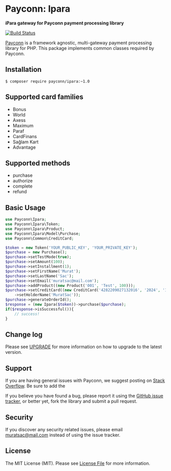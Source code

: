 # Payconn: Ipara

**iPara gateway for Payconn payment processing library**

[![Build Status](https://travis-ci.com/payconn/ipara.svg?branch=master)](https://travis-ci.com/payconn/ipara)

[Payconn](https://github.com/payconn/common) is a framework agnostic, multi-gateway payment
processing library for PHP. This package implements common classes required by Payconn.

## Installation

    $ composer require payconn/ipara:~1.0

## Supported card families
* Bonus 
* World
* Axess
* Maximum
* Paraf
* CardFinans
* Sağlam Kart 
* Advantage

## Supported methods
* purchase
* authorize
* complete
* refund

## Basic Usage
```php
use Payconn\Ipara;
use Payconn\Ipara\Token;
use Payconn\Ipara\Product;
use Payconn\Ipara\Model\Purchase;
use Payconn\Common\CreditCard;

$token = new Token('YOUR_PUBLIC_KEY', 'YOUR_PRIVATE_KEY');
$purchase = new Purchase();
$purchase->setTestMode(true);
$purchase->setAmount(100);
$purchase->setInstallment(1);
$purchase->setFirstName('Murat');
$purchase->setLastName('Sac');
$purchase->setEmail('muratsac@mail.com');
$purchase->addProduct((new Product('001', 'Test', 100)));
$purchase->setCreditCard((new CreditCard('4282209027132016', '2024', '12', '358'))
    ->setHolderName('MuratSac'));
$purchase->generateOrderId();
$response = (new Ipara($token))->purchase($purchase);
if($response->isSuccessful()){
    // success!
}
```

## Change log

Please see [UPGRADE](UPGRADE.md) for more information on how to upgrade to the latest version.

## Support

If you are having general issues with Payconn, we suggest posting on
[Stack Overflow](http://stackoverflow.com/). Be sure to add the

If you believe you have found a bug, please report it using the [GitHub issue tracker](https://github.com/payconn/ipara/issues),
or better yet, fork the library and submit a pull request.


## Security

If you discover any security related issues, please email muratsac@mail.com instead of using the issue tracker.


## License

The MIT License (MIT). Please see [License File](LICENSE.md) for more information.
